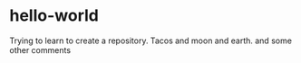 # hello-world
Trying to learn to create a repository. 
Tacos and moon and earth. and some other comments
